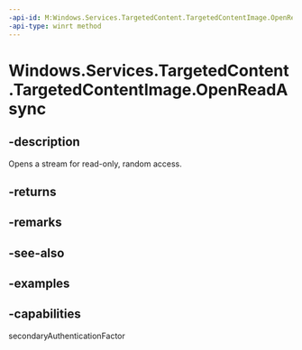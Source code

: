 ```yaml
---
-api-id: M:Windows.Services.TargetedContent.TargetedContentImage.OpenReadAsync
-api-type: winrt method
---
```


<!-- Method syntax.
public IAsyncOperation<IRandomAccessStreamWithContentType> TargetedContentImage.OpenReadAsync()
-->

# Windows.Services.TargetedContent.TargetedContentImage.OpenReadAsync


## -description

Opens a stream for read-only, random access.

## -returns

## -remarks

## -see-also

## -examples

## -capabilities

secondaryAuthenticationFactor

